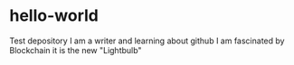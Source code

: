 # hello-world
Test depository
I am a writer and learning about github
I am fascinated by Blockchain
it is the new "Lightbulb"
